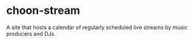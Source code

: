 # choon-stream
A site that hosts a calendar of regularly scheduled live streams by music producers and DJs.
